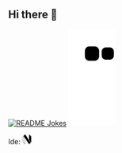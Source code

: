 ## Hi there 👋


<a href="https://readme-jokes.vercel.app"><img align="center" src="https://readme-jokes.vercel.app/api" alt="README Jokes"></a>
![Snake animation](https://github.com/madushadhanushka/github-readme/blob/output/github-contribution-snake.svg)


Ide:
<svg width="20" height="20" viewBox="0 0 24 24" xmlns="http://www.w3.org/2000/svg">
  <path d="m2.902 4.998 3.864 5.754v12.151l-4.207-4.198V5.344l.343-.346m.068-.711-.863.871v13.734l5.112 5.101v-13.38L2.97 4.287zm18.888.92L16.676 0v13.331l4.335 6.519.882-.957-.035-13.686zM7.215.001l13.29 20.28L16.786 24 3.489 3.765 7.215.001z"/>
</svg>
<!--
**LuizFelipeOliver/LuizFelipeOliver** is a ✨ _special_ ✨ repository because its `README.md` (this file) appears on your GitHub profile.

Here are some ideas to get you started:

- 🔭 I’m currently working on ...
- 🌱 I’m currently learning ...
- 👯 I’m looking to collaborate on ...
- 🤔 I’m looking for help with ...
- 💬 Ask me about ...
- 📫 How to reach me: ...
- 😄 Pronouns: ...
- ⚡ Fun fact: ...
-->
